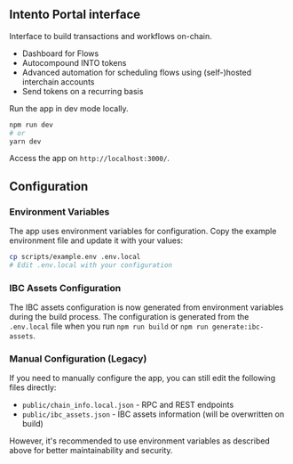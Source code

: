 ## Intento Portal interface

Interface to build transactions and workflows on-chain. 

- Dashboard for Flows
- Autocompound INTO tokens
- Advanced automation for scheduling flows using (self-)hosted interchain accounts
- Send tokens on a recurring basis


Run the app in dev mode locally.

```bash
npm run dev
# or
yarn dev
```

Access the app on `http://localhost:3000/`.

## Configuration

### Environment Variables

The app uses environment variables for configuration. Copy the example environment file and update it with your values:

```bash
cp scripts/example.env .env.local
# Edit .env.local with your configuration
```

### IBC Assets Configuration

The IBC assets configuration is now generated from environment variables during the build process. The configuration is generated from the `.env.local` file when you run `npm run build` or `npm run generate:ibc-assets`.

### Manual Configuration (Legacy)

If you need to manually configure the app, you can still edit the following files directly:
- `public/chain_info.local.json` - RPC and REST endpoints
- `public/ibc_assets.json` - IBC assets information (will be overwritten on build)

However, it's recommended to use environment variables as described above for better maintainability and security.

